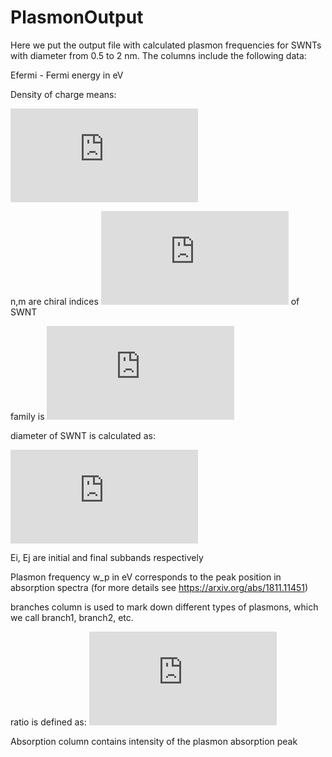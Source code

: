 # PlasmonOutput

Here we put the output file with calculated plasmon frequencies for SWNTs with diameter from 0.5 to 2 nm. 
The columns include the following data:

Efermi - Fermi energy in eV

Density of charge means:

![](https://latex.codecogs.com/gif.latex?%5Crho%28E%29%20%3D%20%5Cint_%7B-%5Cinfty%7D%5E%5Cinfty%20DOS%28E%29%20f%20%28E%29%20dE)

n,m are chiral indices ![](https://latex.codecogs.com/gif.latex?%28n%2Cm%29) of SWNT

family is ![](https://latex.codecogs.com/gif.latex?2n&plus;m)

diameter of SWNT is calculated as:

![](https://latex.codecogs.com/gif.latex?d_t%20%3D%20%5Cfrac%7B0.249%20%5Csqrt%7Bn%5E2&plus;m%5E2&plus;nm%7D%7D%7B%5Cpi%7D%20%5Cquad%20%5Ctext%7Bnm%7D)

Ei, Ej are initial and final subbands respectively

Plasmon frequency w_p in eV corresponds to the peak position in absorption spectra (for more details see https://arxiv.org/abs/1811.11451)

branches column is used to mark down different types of plasmons, which we call branch1, branch2, etc.

ratio is defined as: ![](https://latex.codecogs.com/gif.latex?%5Cfrac%7B%20A%28%20%5Comega_%7B%20P_%7Bij%7D%20%7D%20%29%20%7D%7B%5Cmax_%7Bij%7D%20A%28%20%5Comega_%7B%20P_%7Bij%7D%20%7D%20%29%20%7D)

Absorption column contains intensity of the plasmon absorption peak
